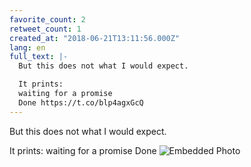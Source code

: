 ```yaml
---
favorite_count: 2
retweet_count: 1
created_at: "2018-06-21T13:11:56.000Z"
lang: en
full_text: |-
  But this does not what I would expect.

  It prints:
  waiting for a promise
  Done https://t.co/blp4agxGcQ
---
```


But this does not what I would expect.

It prints: waiting for a promise Done
![Embedded Photo](https://twitter-media-coderbyheart.s3.eu-north-1.amazonaws.com/1009785994864930816-DgN66i8X4AA1EEv.png)
